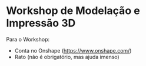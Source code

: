 # Workshop de Modelação e Impressão 3D

Para o Workshop:
  - Conta no Onshape (https://www.onshape.com/)
  - Rato (não é obrigatório, mas ajuda imenso)
